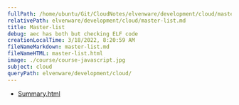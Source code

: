 ```yaml
---
fullPath: /home/ubuntu/Git/CloudNotes/elvenware/development/cloud/master-list.md
relativePath: elvenware/development/cloud/master-list.md
title: Master-list
debug: aec has both but checking ELF code
creationLocalTime: 3/18/2022, 8:20:59 AM
fileNameMarkdown: master-list.md
fileNameHTML: master-list.html
image: ./course/course-javascript.jpg
subject: cloud
queryPath: elvenware/development/cloud/
---
```


<!-- toc -->
<!-- tocstop -->

* [Summary.html](Summary.html)
